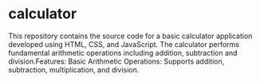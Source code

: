 # calculator
This repository contains the source code for a basic calculator application developed using HTML, CSS, and JavaScript. The calculator performs fundamental arithmetic operations including addition, subtraction and division.Features: Basic Arithmetic Operations: Supports addition, subtraction, multiplication, and division.
